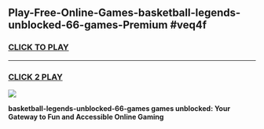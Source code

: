 
## Play-Free-Online-Games-basketball-legends-unblocked-66-games-Premium #veq4f
<h3>
<a href="https://premium.freeplayer.one?title=basketball-legends-unblocked-66-games&ref=8M">CLICK TO PLAY</a></h3>
<hr>

<h3>
<a href="https://premium.freeplayer.one?title=basketball-legends-unblocked-66-games&ref=8M">CLICK 2 PLAY</a>
  
</h3>

<a href="https://premium.freeplayer.one?title=basketball-legends-unblocked-66-games&ref=8M"><img src="https://clearcache.store/games.png"></a>


**basketball-legends-unblocked-66-games games unblocked: Your Gateway to Fun and Accessible Online Gaming**
